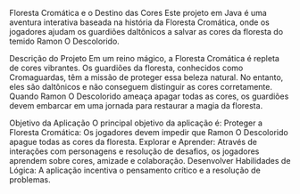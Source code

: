 Floresta Cromática e o Destino das Cores
Este projeto em Java é uma aventura interativa baseada na história da Floresta Cromática, onde os jogadores ajudam os guardiões daltônicos a salvar as cores da floresta
do temido Ramon O Descolorido.

Descrição do Projeto
Em um reino mágico, a Floresta Cromática é repleta de cores vibrantes. Os guardiões da floresta, conhecidos como Cromaguardas, têm a missão de proteger essa beleza natural. 
No entanto, eles são daltônicos e não conseguem distinguir as cores corretamente. Quando Ramon O Descolorido ameaça apagar todas as cores, os guardiões devem embarcar em uma
jornada para restaurar a magia da floresta.

Objetivo da Aplicação
O principal objetivo da aplicação é:
Proteger a Floresta Cromática: Os jogadores devem impedir que Ramon O Descolorido apague todas as cores da floresta.
Explorar e Aprender: Através de interações com personagens e resolução de desafios, os jogadores aprendem sobre cores, amizade e colaboração.
Desenvolver Habilidades de Lógica: A aplicação incentiva o pensamento crítico e a resolução de problemas.
